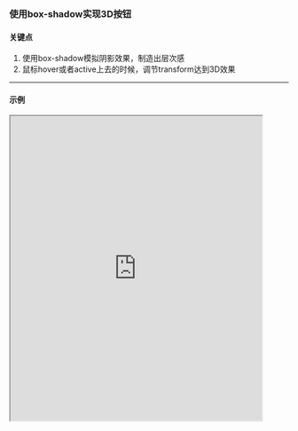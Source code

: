 ### 使用box-shadow实现3D按钮

#### 关键点
1. 使用box-shadow模拟阴影效果，制造出层次感
2. 鼠标hover或者active上去的时候，调节transform达到3D效果

---

#### 示例
<iframe width="90%" height="550" allowfullscreen="allowfullscreen" src="https://codepen.io/superwtt/embed/JjGqWQg?height=450&theme-id=default&default-tab=result"></iframe>